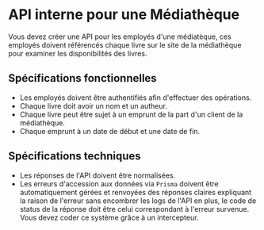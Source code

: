 # API interne pour une Médiathèque

Vous devez créer une API pour les employés d'une médiatèque, ces employés doivent référencés chaque livre sur le site de la médiathèque pour examiner les disponibilités des livres.

## Spécifications fonctionnelles

- Les employés doivent être authentifiés afin d'effectuer des opérations.
- Chaque livre doit avoir un nom et un autheur.
- Chaque livre peut être sujet à un emprunt de la part d'un client de la médiathèque.
- Chaque emprunt à un date de début et une date de fin.

## Spécifications techniques

- Les réponses de l'API doivent être normalisées.
- Les erreurs d'accession aux données via `Prisma` doivent être automatiquement gérées et renvoyées des réponses claires expliquant la raison de l'erreur sans encombrer les logs de l'API en plus, le code de status de la réponse doit être celui correspondant à l'erreur survenue. Vous devez coder ce système grâce à un intercepteur.
